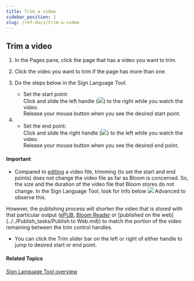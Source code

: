 ```yaml
---
title: Trim a video
sidebar_position: 1
slug: /ref-docs/trim-a-video
---
```


## Trim a video

1.  In the Pages pane, click the page that has a video you want to trim.
    
2.  Click the video you want to trim if the page has more than one.
    
3.  Do the steps below in the Sign Language Tool.
    
    -   Set the start point:  
        Click and slide the left handle (![](/ref-docs-assets/images/Tasks/Edit_tasks/Sign_Language_Tool/TrimSliderLEFT.png)) to the right while you watch the video.  
        Release your mouse button when you see the desired start point.
        

1.  -   Set the end point:  
        Click and slide the right handle (![](/ref-docs-assets/images/Tasks/Edit_tasks/Sign_Language_Tool/TrimSliderRIGHT.png)) to the left while you watch the video.  
        Release your mouse button when you see the desired end point.
        

#### Important

-   Compared to [editing](Edit_a_video.md) a video file, trimming (to set the start and end points) does not change the video file as far as Bloom is concerned. So, the size and the duration of the video file that Bloom stores do not change. In the Sign Language Tool, look for Info below ![](/ref-docs-assets/images/Tasks/Edit_tasks/Sign_Language_Tool/AdvancedTriangleOPEN.png) Advanced to observe this.
    

However, the publishing process will shorten the video that is stored with that particular output ([ePUB](../../Publish_tasks/Make_an_ePUB_book_overview.md), [Bloom Reader](../../../Concepts/Bloom_Reader_App.md) or [published on the web](../../Publish_tasks/Publish to Web.md)) to match the portion of the video remaining between the trim control handles.

-   You can click the Trim slider bar on the left or right of either handle to jump to desired start or end point.
    

#### Related Topics

[Sign Language Tool overview](Sign_Language_Tool_overview.md)